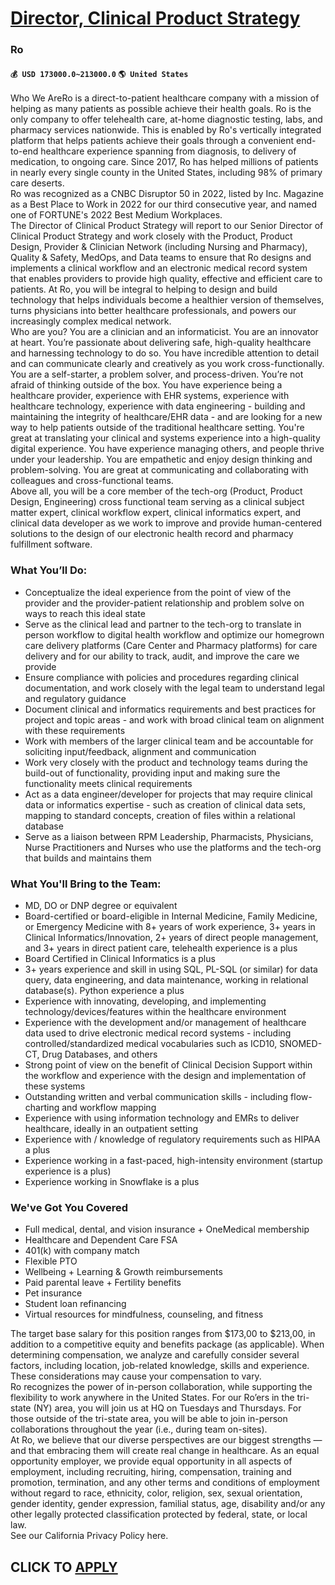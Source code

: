 # [Director, Clinical Product Strategy](https://www.remotewlb.com/apply/director-clinical-product-strategy)  
### Ro  
#### `💰 USD 173000.0~213000.0` `🌎 United States`  
Who We AreRo is a direct-to-patient healthcare company with a mission of helping as many patients as possible achieve their health goals. Ro is the only company to offer telehealth care, at-home diagnostic testing, labs, and pharmacy services nationwide. This is enabled by Ro's vertically integrated platform that helps patients achieve their goals through a convenient end-to-end healthcare experience spanning from diagnosis, to delivery of medication, to ongoing care. Since 2017, Ro has helped millions of patients in nearly every single county in the United States, including 98% of primary care deserts.  
Ro was recognized as a CNBC Disruptor 50 in 2022, listed by Inc. Magazine as a Best Place to Work in 2022 for our third consecutive year, and named one of FORTUNE's 2022 Best Medium Workplaces.  
The Director of Clinical Product Strategy will report to our Senior Director of Clinical Product Strategy and work closely with the Product, Product Design, Provider & Clinician Network (including Nursing and Pharmacy), Quality & Safety, MedOps, and Data teams to ensure that Ro designs and implements a clinical workflow and an electronic medical record system that enables providers to provide high quality, effective and efficient care to patients. At Ro, you will be integral to helping to design and build technology that helps individuals become a healthier version of themselves, turns physicians into better healthcare professionals, and powers our increasingly complex medical network.  
Who are you? You are a clinician and an informaticist. You are an innovator at heart. You’re passionate about delivering safe, high-quality healthcare and harnessing technology to do so. You have incredible attention to detail and can communicate clearly and creatively as you work cross-functionally. You are a self-starter, a problem solver, and process-driven. You’re not afraid of thinking outside of the box. You have experience being a healthcare provider, experience with EHR systems, experience with healthcare technology, experience with data engineering - building and maintaining the integrity of healthcare/EHR data - and are looking for a new way to help patients outside of the traditional healthcare setting. You're great at translating your clinical and systems experience into a high-quality digital experience. You have experience managing others, and people thrive under your leadership. You are empathetic and enjoy design thinking and problem-solving. You are great at
communicating and collaborating with colleagues and cross-functional teams.  
Above all, you will be a core member of the tech-org (Product, Product Design, Engineering) cross functional team serving as a clinical subject matter expert, clinical workflow expert, clinical informatics expert, and clinical data developer as we work to improve and provide human-centered solutions to the design of our electronic health record and pharmacy fulfillment software.

### What You’ll Do:

  * Conceptualize the ideal experience from the point of view of the provider and the provider-patient relationship and problem solve on ways to reach this ideal state
  * Serve as the clinical lead and partner to the tech-org to translate in person workflow to digital health workflow and optimize our homegrown care delivery platforms (Care Center and Pharmacy platforms) for care delivery and for our ability to track, audit, and improve the care we provide
  * Ensure compliance with policies and procedures regarding clinical documentation, and work closely with the legal team to understand legal and regulatory guidance
  * Document clinical and informatics requirements and best practices for project and topic areas - and work with broad clinical team on alignment with these requirements
  * Work with members of the larger clinical team and be accountable for soliciting input/feedback, alignment and communication
  * Work very closely with the product and technology teams during the build-out of functionality, providing input and making sure the functionality meets clinical requirements
  * Act as a data engineer/developer for projects that may require clinical data or informatics expertise - such as creation of clinical data sets, mapping to standard concepts, creation of files within a relational database
  * Serve as a liaison between RPM Leadership, Pharmacists, Physicians, Nurse Practitioners and Nurses who use the platforms and the tech-org that builds and maintains them

### What You'll Bring to the Team:

  * MD, DO or DNP degree or equivalent
  * Board-certified or board-eligible in Internal Medicine, Family Medicine, or Emergency Medicine with 8+ years of work experience, 3+ years in Clinical Informatics/Innovation, 2+ years of direct people management, and 3+ years in direct patient care, telehealth experience is a plus
  * Board Certified in Clinical Informatics is a plus
  * 3+ years experience and skill in using SQL, PL-SQL (or similar) for data query, data engineering, and data maintenance, working in relational database(s). Python experience a plus
  * Experience with innovating, developing, and implementing technology/devices/features within the healthcare environment
  * Experience with the development and/or management of healthcare data used to drive electronic medical record systems - including controlled/standardized medical vocabularies such as ICD10, SNOMED-CT, Drug Databases, and others
  * Strong point of view on the benefit of Clinical Decision Support within the workflow and experience with the design and implementation of these systems
  * Outstanding written and verbal communication skills - including flow-charting and workflow mapping
  * Experience with using information technology and EMRs to deliver healthcare, ideally in an outpatient setting
  * Experience with / knowledge of regulatory requirements such as HIPAA a plus
  * Experience working in a fast-paced, high-intensity environment (startup experience is a plus)
  * Experience working in Snowflake is a plus

### We've Got You Covered

  * Full medical, dental, and vision insurance + OneMedical membership
  * Healthcare and Dependent Care FSA
  * 401(k) with company match
  * Flexible PTO
  * Wellbeing + Learning & Growth reimbursements
  * Paid parental leave + Fertility benefits
  * Pet insurance
  * Student loan refinancing
  * Virtual resources for mindfulness, counseling, and fitness

The target base salary for this position ranges from $173,00 to $213,00, in addition to a competitive equity and benefits package (as applicable). When determining compensation, we analyze and carefully consider several factors, including location, job-related knowledge, skills and experience. These considerations may cause your compensation to vary.  
Ro recognizes the power of in-person collaboration, while supporting the flexibility to work anywhere in the United States. For our Ro’ers in the tri-state (NY) area, you will join us at HQ on Tuesdays and Thursdays. For those outside of the tri-state area, you will be able to join in-person collaborations throughout the year (i.e., during team on-sites).  
At Ro, we believe that our diverse perspectives are our biggest strengths — and that embracing them will create real change in healthcare. As an equal opportunity employer, we provide equal opportunity in all aspects of employment, including recruiting, hiring, compensation, training and promotion, termination, and any other terms and conditions of employment without regard to race, ethnicity, color, religion, sex, sexual orientation, gender identity, gender expression, familial status, age, disability and/or any other legally protected classification protected by federal, state, or local law.  
See our California Privacy Policy here.  
## CLICK TO [APPLY](https://www.remotewlb.com/apply/director-clinical-product-strategy)

